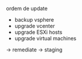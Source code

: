 ordem de update

- backup vsphere
- upgrade vcenter
- upgrade ESXi hosts
- upgrade virtual machines

-> remediate
-> staging


